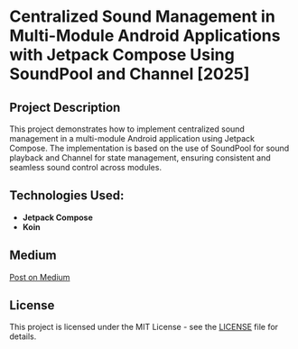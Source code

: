# Centralized Sound Management in Multi-Module Android Applications with Jetpack Compose Using SoundPool and Channel [2025]


## Project Description
This project demonstrates how to implement centralized sound management in a multi-module Android application using Jetpack Compose. The implementation is based on the use of SoundPool for sound playback and Channel for state management, ensuring consistent and seamless sound control across modules.

## Technologies Used:
- **Jetpack Compose**
- **Koin**


## Medium
[Post on Medium](https://wookoo.medium.com/centralized-sound-management-in-multi-module-android-applications-with-jetpack-compose-using-54246d49fb5d)


## License
This project is licensed under the MIT License - see the [LICENSE](LICENSE) file for details.

